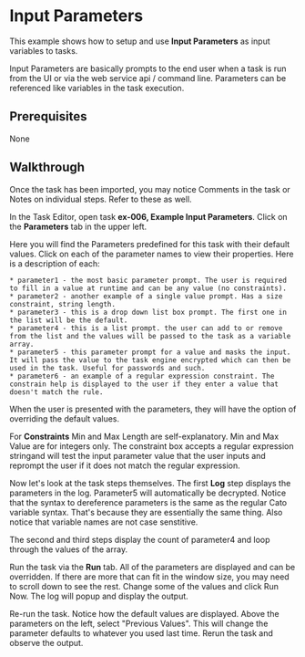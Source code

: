 Input Parameters
=============

This example shows how to setup and use **Input Parameters** as input variables to tasks.

Input Parameters are basically prompts to the end user when a task is run from the UI or via the web service api / command line. Parameters can be referenced like variables in the task execution.

Prerequisites
-------------

None

Walkthrough
-----------

Once the task has been imported, you may notice Comments in the task or Notes on individual steps. Refer to these as well. 

In the Task Editor, open task **ex-006, Example Input Parameters**. Click on the **Parameters** tab in the upper left. 

Here you will find the Parameters predefined for this task with their default values. Click on each of the parameter names to view their properties. Here is a description of each:

    * parameter1 - the most basic parameter prompt. The user is required to fill in a value at runtime and can be any value (no constraints).
    * parameter2 - another example of a single value prompt. Has a size constraint, string length.
    * parameter3 - this is a drop down list box prompt. The first one in the list will be the default. 
    * parameter4 - this is a list prompt. the user can add to or remove from the list and the values will be passed to the task as a variable array.
    * parameter5 - this parameter prompt for a value and masks the input. It will pass the value to the task engine encrypted which can then be used in the task. Useful for passwords and such. 
    * parameter6 - an example of a regular expression constraint. The constrain help is displayed to the user if they enter a value that doesn't match the rule.

When the user is presented with the parameters, they will have the option of overriding the default values. 

For **Constraints** Min and Max Length are self-explanatory. Min and Max Value are for integers only. The constraint box accepts a regular expression stringand will test the input parameter value that the user inputs and reprompt the user if it does not match the regular expression. 

Now let's look at the task steps themselves. The first **Log** step displays the parameters in the log. Parameter5 will automatically be decrypted. Notice that the syntax to dereference parameters is the same as the regular Cato variable syntax. That's because they are essentially the same thing. Also notice that variable names are not case senstitive.

The second and third steps display the count of parameter4 and loop through the values of the array. 

Run the task via the **Run** tab. All of the parameters are displayed and can be overridden. If there are more that can fit in the window size, you may need to scroll down to see the rest. Change some of the values and click Run Now. The log will popup and display the output. 

Re-run the task. Notice how the default values are displayed. Above the parameters on the left, select "Previous Values". This will change the parameter defaults to whatever you used last time. Rerun the task and observe the output.
